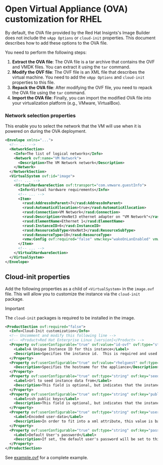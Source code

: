 # Open Virtual Appliance (OVA) customization for RHEL

By default, the OVA file provided by the Red Hat Insignts's Image Builder does not include the `vApp Options` or `cloud-init` properties. This document describes how to add these options to the OVA file.

You need to perform the following steps:
1. **Extract the OVA file**: The OVA file is a tar archive that contains the OVF and VMDK files. You can extract it using the `tar` command.
2. **Modify the OVF file**: The OVF file is an XML file that describes the virtual machine. You need to add the `vApp Options` and `cloud-init` properties to this file.
3. **Repack the OVA file**: After modifying the OVF file, you need to repack the OVA file using the `tar` command.
4. **Import the OVA file**: Finally, you can import the modified OVA file into your virtualization platform (e.g., VMware, VirtualBox).

### Network selection properties

This enable you to select the network that the VM will use when it is powered on during the OVA deployment.

```xml
<Envelope xmlns="...">
  <!-- ... -->
  <NetworkSection>
    <Info>The list of logical networks</Info>
    <Network ovf:name="VM Network">
      <Description>The VM Network network</Description>
    </Network>
  </NetworkSection>
  <VirtualSystem ovf:id="image">
    <!-- ... -->
    <VirtualHardwareSection ovf:transport="com.vmware.guestInfo">
      <Info>Virtual hardware requirements</Info>
      <!-- ... -->
      <Item>
        <rasd:AddressOnParent>7</rasd:AddressOnParent>
        <rasd:AutomaticAllocation>true</rasd:AutomaticAllocation>
        <rasd:Connection>VM Network</rasd:Connection>
        <rasd:Description>VmxNet3 ethernet adapter on "VM Network"</rasd:Description>
        <rasd:ElementName>Ethernet 1</rasd:ElementName>
        <rasd:InstanceID>6</rasd:InstanceID>
        <rasd:ResourceSubType>VmxNet3</rasd:ResourceSubType>
        <rasd:ResourceType>10</rasd:ResourceType>
        <vmw:Config ovf:required="false" vmw:key="wakeOnLanEnabled" vmw:value="true"/>
      </Item>
      <!-- ... -->
    </VirtualHardwareSection>
  </VirtualSystem>
</Envelope>
```


## Cloud-init properties

Add the following properties as a child of `<VirtualSystem>` in the `image.ovf` file. This will allow you to customize the instance via the `cloud-init` package.

> [!IMPORTANT]
> The `cloud-init` packages is required to be installed in the image.

```xml
<ProductSection ovf:required="false">
  <Info>Cloud-Init customization</Info>
  <!-- Uncomment and modify this following line -->
  <!-- <Product>Red Hat Enterprise Linux [version]</Product> -->
  <Property ovf:userConfigurable="true" ovf:value="id-ovf" ovf:type="string" ovf:key="instance-id">
    <Label>A Unique Instance ID for this instance</Label>
    <Description>Specifies the instance id.  This is required and used to determine if the machine should take "first boot" actions</Description>
  </Property>
  <Property ovf:userConfigurable="true" ovf:value="rhelguest" ovf:type="string" ovf:key="hostname">
    <Description>Specifies the hostname for the appliance</Description>
  </Property>
  <Property ovf:userConfigurable="true" ovf:type="string" ovf:key="seedfrom">
    <Label>Url to seed instance data from</Label>
    <Description>This field is optional, but indicates that the instance should 'seed' user-data and meta-data from the given url.  If set to 'http://tinyurl.com/sm-' is given, meta-data will be pulled from http://tinyurl.com/sm-meta-data and user-data from http://tinyurl.com/sm-user-data.  Leave this empty if you do not want to seed from a url.</Description>
  </Property>
  <Property ovf:userConfigurable="true" ovf:type="string" ovf:key="public-keys">
    <Label>ssh public keys</Label>
    <Description>This field is optional, but indicates that the instance should populate the default user's 'authorized_keys' with this value</Description>
  </Property>
  <Property ovf:userConfigurable="true" ovf:type="string" ovf:key="user-data">
    <Label>Encoded user-data</Label>
    <Description>In order to fit into a xml attribute, this value is base64 encoded . It will be decoded, and then processed normally as user-data.</Description>
  </Property>
  <Property ovf:userConfigurable="true" ovf:type="string" ovf:key="password">
    <Label>Default User's password</Label>
    <Description>If set, the default user's password will be set to this value to allow password based login.  The password will be good for only a single login.  If set to the string 'RANDOM' then a random password will be generated, and written to the console.</Description>
  </Property>
</ProductSection>
```

See [example.ovf](../ova/example.ovf) for a complete example.
